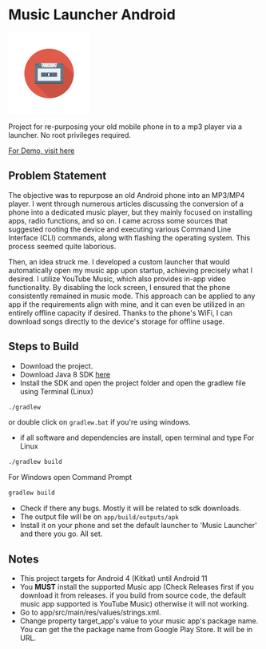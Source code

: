 # Music Launcher Android

![Picture](app/src/main/res/mipmap-hdpi/ic_launcher_foreground.png)

Project for re-purposing your old mobile phone in to a mp3 player via a launcher. No root privileges required.

[For Demo, visit here](https://youtu.be/ik7YlZy_g8U)

## Problem Statement

The objective was to repurpose an old Android phone into an MP3/MP4 player. I went through numerous articles discussing the conversion of a phone into a dedicated music player, but they mainly focused on installing apps, radio functions, and so on. I came across some sources that suggested rooting the device and executing various Command Line Interface (CLI) commands, along with flashing the operating system. This process seemed quite laborious.

Then, an idea struck me. I developed a custom launcher that would automatically open my music app upon startup, achieving precisely what I desired. I utilize YouTube Music, which also provides in-app video functionality. By disabling the lock screen, I ensured that the phone consistently remained in music mode. This approach can be applied to any app if the requirements align with mine, and it can even be utilized in an entirely offline capacity if desired. Thanks to the phone's WiFi, I can download songs directly to the device's storage for offline usage.

## Steps to Build

- Download the project.
- Download Java 8 SDK [here](https://adoptium.net/temurin/releases/?version=8)
- Install the SDK and open the project folder and open the gradlew file using Terminal (Linux)
```sh
./gradlew
```
or double click on ```gradlew.bat``` if you're using windows.
- if all software and dependencies are install, open terminal and type
For Linux
```sh
./gradlew build
```
For Windows open Command Prompt
```sh
gradlew build
```
- Check if there any bugs. Mostly it will be related to sdk downloads.
- The output file will be on ```app/build/outputs/apk```
- Install it on your phone and set the default launcher to 'Music Launcher' and there you go. All set.

## Notes
- This project targets for Android 4 (Kitkat) until Android 11
- You **MUST** install the supported Music app (Check Releases first if you download it from releases. if you build from source code, the default music app supported is YouTube Music) otherwise it will not working.
- Go to app/src/main/res/values/strings.xml.
- Change property target_app's value to your music app's package name. You can get the the package name from Google Play Store. It will be in URL.

